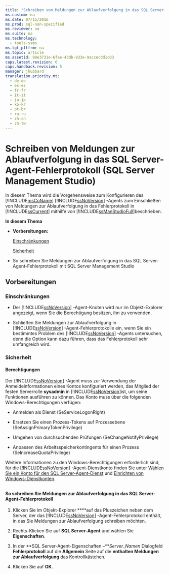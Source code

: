 ```yaml
---
title: "Schreiben von Meldungen zur Ablaufverfolgung in das SQL Server-Agent-Fehlerprotokoll (SQL Server Management Studio)"
ms.custom: na
ms.date: 07/15/2016
ms.prod: sql-non-specified
ms.reviewer: na
ms.suite: na
ms.technology: 
  - tools-ssms
ms.tgt_pltfrm: na
ms.topic: article
ms.assetid: 90e3731e-6fae-43db-833e-9accecdd1c03
caps.latest.revision: 6
caps.handback.revision: 5
manager: jhubbard
translation.priority.mt: 
  - de-de
  - es-es
  - fr-fr
  - it-it
  - ja-jp
  - ko-kr
  - pt-br
  - ru-ru
  - zh-cn
  - zh-tw
---
```

# Schreiben von Meldungen zur Ablaufverfolgung in das SQL Server-Agent-Fehlerprotokoll (SQL Server Management Studio)
In diesem Thema wird die Vorgehensweise zum Konfigurieren des [!INCLUDE[msCoName](../content/includes/msCoName_md.md)] [!INCLUDE[ssNoVersion](../content/includes/ssNoVersion_md.md)] -Agents zum Einschließen von Meldungen zur Ablaufverfolgung in das Fehlerprotokoll in [!INCLUDE[ssCurrent](../content/includes/ssCurrent_md.md)] mithilfe von [!INCLUDE[ssManStudioFull](../content/includes/ssManStudioFull_md.md)]beschrieben.  
  
**In diesem Thema**  
  
-   **Vorbereitungen:**  
  
    [Einschränkungen](#Restrictions)  
  
    [Sicherheit](#Security)  
  
-   So schreiben Sie Meldungen zur Ablaufverfolgung in das SQL Server-Agent-Fehlerprotokoll mit SQL Server Management Studio  
  
## <a name="BeforeYouBegin"></a>Vorbereitungen  
  
### <a name="Restrictions"></a>Einschränkungen  
  
-   Der [!INCLUDE[ssNoVersion](../content/includes/ssNoVersion_md.md)] -Agent-Knoten wird nur im Objekt-Explorer angezeigt, wenn Sie die Berechtigung besitzen, ihn zu verwenden.  
  
-   Schließen Sie Meldungen zur Ablaufverfolgung in [!INCLUDE[ssNoVersion](../content/includes/ssNoVersion_md.md)] -Agent-Fehlerprotokolle ein, wenn Sie ein bestimmtes Problem des [!INCLUDE[ssNoVersion](../content/includes/ssNoVersion_md.md)] -Agents untersuchen, denn die Option kann dazu führen, dass das Fehlerprotokoll sehr umfangreich wird.  
  
### <a name="Security"></a>Sicherheit  
  
#### <a name="Permissions"></a>Berechtigungen  
Der [!INCLUDE[ssNoVersion](../content/includes/ssNoVersion_md.md)] -Agent muss zur Verwendung der Anmeldeinformationen eines Kontos konfiguriert werden, das Mitglied der festen Serverrolle **sysadmin** in [!INCLUDE[ssNoVersion](../content/includes/ssNoVersion_md.md)]ist, um seine Funktionen ausführen zu können. Das Konto muss über die folgenden Windows-Berechtigungen verfügen:  
  
-   Anmelden als Dienst (SeServiceLogonRight)  
  
-   Ersetzen Sie einen Prozess\-Tokens auf Prozessebene (SeAssignPrimaryTokenPrivilege)  
  
-   Umgehen von durchsuchenden Prüfungen (SeChangeNotifyPrivilege)  
  
-   Anpassen des Arbeitsspeicherkontingents für einen Prozess (SeIncreaseQuotaPrivilege)  
  
Weitere Informationen zu den Windows-Berechtigungen erforderlich sind, für die [!INCLUDE[ssNoVersion](../content/includes/ssNoVersion_md.md)] -Agent-Dienstkonto finden Sie unter [Wählen Sie ein Konto für den SQL Server-Agent-Dienst](../content/Select-an-Account-for-the-SQL-Server-Agent-Service.md) und [Einrichten von Windows-Dienstkonten](assetId:///309b9dac-0b3a-4617-85ef-c4519ce9d014).  
  
## <a name="SSMSProcedure"></a>  
#### So schreiben Sie Meldungen zur Ablaufverfolgung in das SQL Server-Agent-Fehlerprotokoll  
  
1.  Klicken Sie im Objekt-Explorer ****auf das Pluszeichen neben dem Server, der das [!INCLUDE[ssNoVersion](../content/includes/ssNoVersion_md.md)] -Agent-Fehlerprotokoll enthält, in das Sie Meldungen zur Ablaufverfolgung schreiben möchten.  
  
2.  Rechts\-Klicken Sie auf **SQL Server-Agent** und wählen Sie **Eigenschaften**.  
  
3.  In der **SQL Server-Agent-Eigenschaften –***Server\_Namen* Dialogfeld **Fehlerprotokoll** auf die **Allgemein** Seite auf die **enthalten Meldungen zur Ablaufverfolgung** das Kontrollkästchen.  
  
4.  Klicken Sie auf **OK**.  
  
